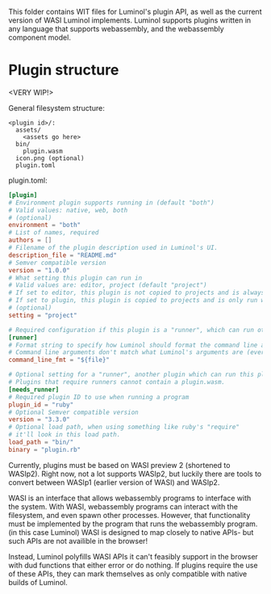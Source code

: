 This folder contains WIT files for Luminol's plugin API, as well as the current version of WASI Luminol implements.
Luminol supports plugins written in any language that supports webassembly, and the webassembly component model.

# Plugin structure
<VERY WIP!>

General filesystem structure:
```
<plugin id>/:
  assets/
    <assets go here>
  bin/
    plugin.wasm
  icon.png (optional)
  plugin.toml
```

plugin.toml:
```toml
[plugin]
# Environment plugin supports running in (default "both")
# Valid values: native, web, both
# (optional)
environment = "both"
# List of names, required
authors = [] 
# Filename of the plugin description used in Luminol's UI.
description_file = "README.md"
# Semver compatible version
version = "1.0.0"
# What setting this plugin can run in
# Valid values are: editor, project (default "project")
# If set to editor, this plugin is not copied to projects and is always running when the editor is opened.
# If set to plugin, this plugin is copied to projects and is only run when a project containing it is opened.
# (optional)
setting = "project"

# Required configuration if this plugin is a "runner", which can run other plugins
[runner]
# Format string to specify how Luminol should format the command line arguments.
# Command line arguments don't match what Luminol's arguments are (ever!) and are always per-plugin.
command_line_fmt = "${file}"

# Optional setting for a "runner", another plugin which can run this plugin.
# Plugins that require runners cannot contain a plugin.wasm.
[needs_runner]
# Required plugin ID to use when running a program
plugin_id = "ruby"
# Optional Semver compatible version
version = "3.3.0"
# Optional load path, when using something like ruby's "require"
# it'll look in this load path. 
load_path = "bin/"
binary = "plugin.rb"
```

Currently, plugins must be based on WASI preview 2 (shortened to WASIp2).
Right now, not a lot supports WASIp2, but luckily there are tools to convert between WASIp1 (earlier version of WASI) and WASIp2.

WASI is an interface that allows webassembly programs to interface with the system. 
With WASI, webassembly programs can interact with the filesystem, and even spawn other processes. 
However, that functionality must be implemented by the program that runs the webassembly program. (in this case Luminol)
WASI is designed to map closely to native APIs- but such APIs are not availible in the browser! 

Instead, Luminol polyfills WASI APIs it can't feasibly support in the browser with dud functions that either error or do nothing.
If plugins require the use of these APIs, they can mark themselves as only compatible with native builds of Luminol.